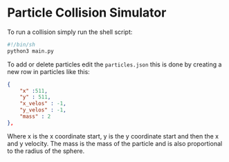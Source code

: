 # Particle Collision Simulator

To run a collision simply run the shell script:

```bash
#!/bin/sh
python3 main.py
```

To add or delete particles edit the `particles.json` this is done by creating a new row in particles like this:

```json
{
	"x" :511,
	"y" : 511,
	"x_velos" : -1,
	"y_velos" : -1,
	"mass" : 2
},
```

Where x is the x coordinate start, y is the y coordinate start and then the x and y velocity. The mass is the mass of the particle and is also proportional to the radius of the sphere.